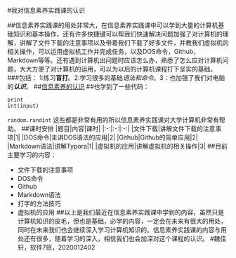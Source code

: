 #我对信息素养实践课的认识

##信息素养实践课的用处非常大，在信息素养实践课中可以学到大量的计算机基础知识和基本操作，还有许多快捷键可以帮我们快速解决问题加强了对计算机的理解，讲解了文件下载的注意事项以及带着我们下载了好多文件，并教我们虚拟机的相关操作，可以运用虚拟机工作并完成任务，以及DOS命令，Github，Markdown等等。还有遇到计算机出问题时应该怎么办，熟悉了怎么应对计算机问题，大大方便了对计算机的运用，可以为以后的计算机课程打下坚实的基础。
###包括：
1:练习**盲打**。2:学习很多的基础*语法和命令*。3：也加强了我们对电脑的***认识***。
##[信息素养的认识](https://wenku.baidu.com/view/9ba9bc191711cc7930b7161a.html)
##也学到了一些代码：
```
print
int(input)
```
`random.randint`
这些都是非常有用的所以信息素养实践课对大学计算机非常有帮助。
##课时安排
|题目|内容|课时|
|:-:|:-:|:-:|
|文件下载|讲解文件下载的注意事项|1|
|DOS命令|主讲DOS语法的应用|2|
|Github|Github的简单应用|2|
|Markdown语法|讲解Typora|1|
|虚拟机的应用|讲解虚拟机的相关操作|3|
##目前主要学习的内容：
- 文件下载的注意事项
- DOS命令
- Github
- Markdown语法
- 打字的方法技巧
- 虚拟机的应用
##以上是我们最近在信息素养实践课中学到的内容，虽然只是计算机知识的皮毛，但也是基础，必学的内容，一定会在未来有很大的用处，同时在未来我们也会继续深入学习计算机知识的。信息素养实践课的内容与用处还有很多，随着学习的深入，相信我们也会加深对这个课程的认识。
#魏佳轩，软件7班，2020012402